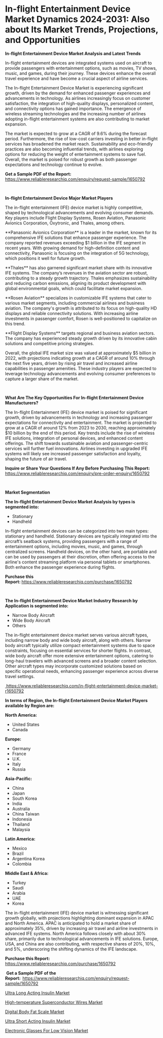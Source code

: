 <p><h1>In-flight Entertainment Device Market Dynamics 2024-2031: Also about Its Market Trends, Projections, and Opportunities</h1></p><p><strong>In-flight Entertainment Device Market Analysis and Latest Trends</strong></p>
<p><p>In-flight entertainment devices are integrated systems used on aircraft to provide passengers with entertainment options, such as movies, TV shows, music, and games, during their journey. These devices enhance the overall travel experience and have become a crucial aspect of airline services.</p><p>The In-flight Entertainment Device Market is experiencing significant growth, driven by the demand for enhanced passenger experiences and advancements in technology. As airlines increasingly focus on customer satisfaction, the integration of high-quality displays, personalized content, and connectivity options has gained importance. The emergence of wireless streaming technologies and the increasing number of airlines adopting in-flight entertainment systems are also contributing to market expansion.</p><p>The market is expected to grow at a CAGR of 9.6% during the forecast period. Furthermore, the rise of low-cost carriers investing in better in-flight services has broadened the market reach. Sustainability and eco-friendly practices are also becoming influential trends, with airlines exploring options for reducing the weight of entertainment systems to save fuel. Overall, the market is poised for robust growth as both passenger expectations and technology continue to evolve.</p></p>
<p><strong>Get a Sample PDF of the Report:&nbsp;</strong> <a href="https://www.reliableresearchiq.com/enquiry/request-sample/1650792?utm_campaign=1136&utm_medium=2&utm_source=Github&utm_content=ia&utm_term=26092024&utm_id=in-flight-entertainment-device">https://www.reliableresearchiq.com/enquiry/request-sample/1650792</a></p>
<p>&nbsp;</p>
<p><strong>In-flight Entertainment Device Major Market Players</strong></p>
<p><p>The in-flight entertainment (IFE) device market is highly competitive, shaped by technological advancements and evolving consumer demands. Key players include Flight Display Systems, Rosen Aviation, Panasonic Avionics Corporation, Oxytronic, and Thales, among others.</p><p>**Panasonic Avionics Corporation** is a leader in the market, known for its comprehensive IFE solutions that enhance passenger experience. The company reported revenues exceeding $1 billion in the IFE segment in recent years. With growing demand for high-definition content and connectivity, Panasonic is focusing on the integration of 5G technology, which positions it well for future growth.</p><p>**Thales** has also garnered significant market share with its innovative IFE systems. The company’s revenues in the aviation sector are robust, contributing to a steady growth trajectory. Thales emphasizes sustainability and reducing carbon emissions, aligning its product development with global environmental goals, which could facilitate market expansion.</p><p>**Rosen Aviation** specializes in customizable IFE systems that cater to various market segments, including commercial airlines and business aviation. The company's growth is attributed to its focus on high-quality HD displays and reliable connectivity solutions. With increasing airline investments in passenger comfort, Rosen is well-positioned to capitalize on this trend.</p><p>**Flight Display Systems** targets regional and business aviation sectors. The company has experienced steady growth driven by its innovative cabin solutions and competitive pricing strategies. </p><p>Overall, the global IFE market size was valued at approximately $5 billion in 2022, with projections indicating growth at a CAGR of around 10% through the next five years, driven by rising air travel and increased airline capabilities in passenger amenities. These industry players are expected to leverage technology advancements and evolving consumer preferences to capture a larger share of the market.</p></p>
<p>&nbsp;</p>
<p><strong>What Are The Key Opportunities For In-flight Entertainment Device Manufacturers?</strong></p>
<p><p>The In-flight Entertainment (IFE) device market is poised for significant growth, driven by advancements in technology and increasing passenger expectations for connectivity and entertainment. The market is projected to grow at a CAGR of around 12% from 2023 to 2030, reaching approximately $10 billion by the end of this period. Key trends include the rise of wireless IFE solutions, integration of personal devices, and enhanced content offerings. The shift towards sustainable aviation and passenger-centric services will further fuel innovations. Airlines investing in upgraded IFE systems will likely see increased passenger satisfaction and loyalty, shaping the future of air travel.</p></p>
<p><strong>Inquire or Share Your Questions If Any Before Purchasing This Report:</strong> <a href="https://www.reliableresearchiq.com/enquiry/pre-order-enquiry/1650792?utm_campaign=1136&utm_medium=2&utm_source=Github&utm_content=ia&utm_term=26092024&utm_id=in-flight-entertainment-device">https://www.reliableresearchiq.com/enquiry/pre-order-enquiry/1650792</a></p>
<p>&nbsp;</p>
<p><strong>Market Segmentation</strong></p>
<p><strong>The In-flight Entertainment Device Market Analysis by types is segmented into:</strong></p>
<p><ul><li>Stationary</li><li>Handheld</li></ul></p>
<p><p>In-flight entertainment devices can be categorized into two main types: stationary and handheld. Stationary devices are typically integrated into the aircraft’s seatback systems, providing passengers with a range of entertainment options, including movies, music, and games, through centralized screens. Handheld devices, on the other hand, are portable and can be used by passengers at their discretion, often offering access to the airline's content streaming platform via personal tablets or smartphones. Both enhance the passenger experience during flights.</p></p>
<p><strong>Purchase this Report:&nbsp;</strong><a href="https://www.reliableresearchiq.com/purchase/1650792?utm_campaign=1136&utm_medium=2&utm_source=Github&utm_content=ia&utm_term=26092024&utm_id=in-flight-entertainment-device">https://www.reliableresearchiq.com/purchase/1650792</a></p>
<p>&nbsp;</p>
<p><strong>The In-flight Entertainment Device Market Industry Research by Application is segmented into:</strong></p>
<p><ul><li>Narrow Body Aircraft</li><li>Wide Body Aircraft</li><li>Others</li></ul></p>
<p><p>The in-flight entertainment device market serves various aircraft types, including narrow body and wide body aircraft, along with others. Narrow body aircraft typically utilize compact entertainment systems due to space constraints, focusing on essential services for shorter flights. In contrast, wide body aircraft offer more extensive entertainment options, catering to long-haul travelers with advanced screens and a broader content selection. Other aircraft types may incorporate customized solutions based on specific operational needs, enhancing passenger experience across diverse travel settings.</p></p>
<p><a href="https://www.reliableresearchiq.com/in-flight-entertainment-device-market-r1650792?utm_campaign=1136&utm_medium=2&utm_source=Github&utm_content=ia&utm_term=26092024&utm_id=in-flight-entertainment-device">&nbsp;https://www.reliableresearchiq.com/in-flight-entertainment-device-market-r1650792</a></p>
<p><strong>In terms of Region, the In-flight Entertainment Device Market Players available by Region are:</strong></p>
<p>
    <p> <strong> North America: </strong>
        <ul>
            <li>United States</li>
            <li>Canada</li>
        </ul>
        </p> 
    <p> <strong> Europe: </strong>
        <ul>
            <li>Germany</li>
            <li>France</li>
            <li>U.K.</li>
            <li>Italy</li>
            <li>Russia</li>
        </ul>
        </p> 
    <p> <strong> Asia-Pacific: </strong>
        <ul>
            <li>China</li>
            <li>Japan</li>
            <li>South Korea</li>
            <li>India</li>
            <li>Australia</li>
            <li>China Taiwan</li>
            <li>Indonesia</li>
            <li>Thailand</li>
            <li>Malaysia</li>
        </ul>
        </p> 
    <p> <strong> Latin America: </strong>
        <ul>
            <li>Mexico</li>
            <li>Brazil</li>
            <li>Argentina Korea</li>
            <li>Colombia</li>
        </ul>
        </p> 
    <p> <strong> Middle East & Africa: </strong>
        <ul>
            <li>Turkey</li>
            <li>Saudi</li>
            <li>Arabia</li>
            <li>UAE</li>
            <li>Korea</li>
        </ul>
    </p>
    </p>
<p><p>The in-flight entertainment (IFE) device market is witnessing significant growth globally, with projections highlighting dominant expansion in APAC and North America. APAC is anticipated to hold a market share of approximately 35%, driven by increasing air travel and airline investments in advanced IFE systems. North America follows closely with about 30% share, primarily due to technological advancements in IFE solutions. Europe, USA, and China are also contributing, with respective shares of 20%, 10%, and 5%, underscoring the shifting dynamics of the IFE landscape.</p></p>
<p><strong>Purchase this Report: </strong><a href="https://www.reliableresearchiq.com/purchase/1650792?utm_campaign=1136&utm_medium=2&utm_source=Github&utm_content=ia&utm_term=26092024&utm_id=in-flight-entertainment-device">https://www.reliableresearchiq.com/purchase/1650792</a></p>
<p>&nbsp;<strong>Get a Sample PDF of the Report:&nbsp;&nbsp;</strong><a href="https://www.reliableresearchiq.com/enquiry/request-sample/1650792?utm_campaign=1136&utm_medium=2&utm_source=Github&utm_content=ia&utm_term=26092024&utm_id=in-flight-entertainment-device">https://www.reliableresearchiq.com/enquiry/request-sample/1650792</a></p>
<p><strong></strong></p>
<p><p><a href="https://www.linkedin.com/pulse/charting-future-comprehensive-analysis-global-ultra-long-i4o8c?utm_campaign=1136&utm_medium=2&utm_source=Github&utm_content=ia&utm_term=26092024&utm_id=in-flight-entertainment-device">Ultra Long Acting Insulin Market</a></p><p><a href="https://github.com/AnamariaDemiri475/Market-Research-Report-List-1/blob/main/high-temperature-superconductor-wires-market.md?utm_campaign=1136&utm_medium=2&utm_source=Github&utm_content=ia&utm_term=26092024&utm_id=in-flight-entertainment-device">High-temperature Superconductor Wires Market</a></p><p><a href="https://issuu.com/reportprime-2/docs/digital-body-fat-scale-market-size-_1f15d1be879944?utm_campaign=1136&utm_medium=2&utm_source=Github&utm_content=ia&utm_term=26092024&utm_id=in-flight-entertainment-device">Digital Body Fat Scale Market</a></p><p><a href="https://www.linkedin.com/pulse/ultra-short-acting-insulin-market-research-report-exploring-size-dowue?trackingId=2YxVXk2ATueR24KgRVfBoQ%3D%3D&utm_campaign=1136&utm_medium=2&utm_source=Github&utm_content=ia&utm_term=26092024&utm_id=in-flight-entertainment-device">Ultra Short Acting Insulin Market</a></p><p><a href="https://issuu.com/reportprime-2/docs/electronic-glasses-for-low-vision-m_4643759ba8daab?utm_campaign=1136&utm_medium=2&utm_source=Github&utm_content=ia&utm_term=26092024&utm_id=in-flight-entertainment-device">Electronic Glasses For Low Vision Market</a></p></p>